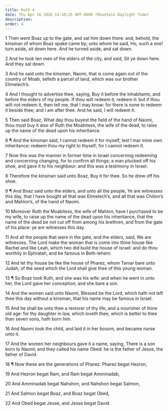 ```yaml
---
title: Ruth 4
date: Thu Apr 16 2020 14:10:25 GMT-0600 (Mountain Daylight Time)
description: 
order: 4
---
```


<p>
  1 Then went Boaz up to the gate, and sat him down there: and, behold, the
  kinsman of whom Boaz spake came by; unto whom he said, Ho, such a one! turn
  aside, sit down here. And he turned aside, and sat down.
</p>
<p>
  2 And he took ten men of the elders of the city, and said, Sit ye down here.
  And they sat down.
</p>
<p>
  3 And he said unto the kinsman, Naomi, that is come again out of the country
  of Moab, selleth a parcel of land, which was our brother Elimelech&#x2019;s:
</p>
<p>
  4 And I thought to advertise thee, saying, Buy it before the inhabitants, and
  before the elders of my people. If thou wilt redeem it, redeem it: but if thou
  wilt not redeem it, then tell me, that I may know: for there is none to redeem
  it beside thee; and I am after thee. And he said, I will redeem it.
</p>
<p>
  5 Then said Boaz, What day thou buyest the field of the hand of Naomi, thou
  must buy it also of Ruth the Moabitess, the wife of the dead, to raise up the
  name of the dead upon his inheritance.
</p>
<p>
  6 &#xB6; And the kinsman said, I cannot redeem it for myself, lest I mar mine
  own inheritance: redeem thou my right to thyself; for I cannot redeem it.
</p>
<p>
  7 Now this was the manner in former time in Israel concerning redeeming and
  concerning changing, for to confirm all things; a man plucked off his shoe,
  and gave it to his neighbour: and this was a testimony in Israel.
</p>
<p>
  8 Therefore the kinsman said unto Boaz, Buy it for thee. So he drew off his
  shoe.
</p>
<p>
  9 &#xB6; And Boaz said unto the elders, and unto all the people, Ye are
  witnesses this day, that I have bought all that was Elimelech&#x2019;s, and
  all that was Chilion&#x2019;s and Mahlon&#x2019;s, of the hand of Naomi.
</p>
<p>
  10 Moreover Ruth the Moabitess, the wife of Mahlon, have I purchased to be my
  wife, to raise up the name of the dead upon his inheritance, that the name of
  the dead be not cut off from among his brethren, and from the gate of his
  place: ye are witnesses this day.
</p>
<p>
  11 And all the people that were in the gate, and the elders, said, We are
  witnesses. The Lord make the woman that is come into thine house like Rachel
  and like Leah, which two did build the house of Israel: and do thou worthily
  in Ephratah, and be famous in Beth-lehem:
</p>
<p>
  12 And let thy house be like the house of Pharez, whom Tamar bare unto Judah,
  of the seed which the Lord shall give thee of this young woman.
</p>
<p>
  13 &#xB6; So Boaz took Ruth, and she was his wife: and when he went in unto
  her, the Lord gave her conception, and she bare a son.
</p>
<p>
  14 And the women said unto Naomi, Blessed be the Lord, which hath not left
  thee this day without a kinsman, that his name may be famous in Israel.
</p>
<p>
  15 And he shall be unto thee a restorer of thy life, and a nourisher of thine
  old age: for thy daughter in law, which loveth thee, which is better to thee
  than seven sons, hath born him.
</p>
<p>
  16 And Naomi took the child, and laid it in her bosom, and became nurse unto
  it.
</p>
<p>
  17 And the women her neighbours gave it a name, saying, There is a son born to
  Naomi; and they called his name Obed: he is the father of Jesse, the father of
  David.
</p>
<p>18 &#xB6; Now these are the generations of Pharez: Pharez begat Hezron,</p>
<p>19 And Hezron begat Ram, and Ram begat Amminadab,</p>
<p>20 And Amminadab begat Nahshon, and Nahshon begat Salmon,</p>
<p>21 And Salmon begat Boaz, and Boaz begat Obed,</p>
<p>22 And Obed begat Jesse, and Jesse begat David.</p>
